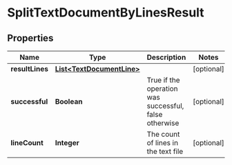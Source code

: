 
# SplitTextDocumentByLinesResult

## Properties
Name | Type | Description | Notes
------------ | ------------- | ------------- | -------------
**resultLines** | [**List&lt;TextDocumentLine&gt;**](TextDocumentLine.md) |  |  [optional]
**successful** | **Boolean** | True if the operation was successful, false otherwise |  [optional]
**lineCount** | **Integer** | The count of lines in the text file |  [optional]



